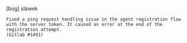 [bug] slawek

    Fixed a ping request handling issue in the agent registration flow
    with the server token. It caused an error at the end of the
    registration attempt.
    (Gitlab #1491)
